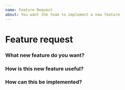 ```yaml
---
name: Feature Request
about: You want the team to implement a new feature
---
```


<!-- Thank you for contributing to osquery! -->

# Feature request

<!--
Please follow this template.
Before submitting an issue search for duplicates.
-->

### What new feature do you want?

<!-- Please describe with as much detail as possible. Include examples. -->

### How is this new feature useful?

<!-- Describe how can this make osquery better or how you intend to use it. -->

### How can this be implemented?

<!-- It's okay to leave this empty if you don't know. -->
